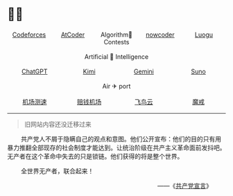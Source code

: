 <style>
    .container {
        display: flex;
        text-align: center;
    }
    .item {
        flex: 1;
        margin: 3px 0;
    }
</style>

# 😶‍🌫️

<center>



</center>

<div class="container">
    <div class="item">
        <a href="https://codeforces.com/contests" target="_blank"> Codeforces </a>
    </div>
    <div class="item">
        <a href="https://atcoder.jp/contests/" target="_blank"> AtCoder </a>
    </div>
    <div class="item">
        Algorithm🤺Contests
    </div>
    <div class="item">
        <a href="https://ac.nowcoder.com/acm/contest/vip-index" target="_blank"> nowcoder </a>
    </div>
    <div class="item">
        <a href="https://www.luogu.com.cn/contest/list" target="_blank"> Luogu </a>
    </div>
</div>

<center>

Artificial 🤖 Intelligence

</center>

<div class="container">
    <div class="item">
        <a href="https://chatgpt.com/" target="_blank"> ChatGPT </a> 
    </div>
    <div class="item">
        <a href="https://kimi.moonshot.cn/" target="_blank"> Kimi </a> 
    </div>
    <div class="item">
        <a href="https://gemini.google.com/" target="_blank"> Gemini </a> 
    </div>
    <div class="item">
        <a href="https://suno.com/" target="_blank"> Suno </a> 
    </div>
</div>

<center>

Air ✈ port

</center>

<div class="container">
    <div class="item">
        <a href="https://www.duyaoss.com/archives/3/" target="_blank"> 机场测速 </a> 
    </div>
    <div class="item">
        <a href="https://www.xn--mes358aby2apfg.com/#/register?code=LiwVR4BR" target="_blank"> 赔钱机场 </a> 
    </div>
    <div class="item">
        <a href="https://feiniaoyun.top/#/register?code=MfZSDsfM" target="_blank"> 飞鸟云 </a> 
    </div>
    <div class="item">
        <a href="https://mojie.me/#/register?code=H6CrDt7x" target="_blank"> 魔戒 </a> 
    </div>
</div>

---

> 旧网站内容还没迁移过来

&nbsp;&nbsp;&nbsp;&nbsp;&nbsp;&nbsp;&nbsp;&nbsp;共产党人不屑于隐瞒自己的观点和意图。他们公开宣布：他们的目的只有用暴力推翻全部现存的社会制度才能达到。让统治阶级在共产主义革命面前发抖吧。无产者在这个革命中失去的只是锁链。他们获得的将是整个世界。

&nbsp;&nbsp;&nbsp;&nbsp;&nbsp;&nbsp;&nbsp;&nbsp;全世界无产者，联合起来！

<div align="right">
——《<a href="https://www.marxists.org/chinese/marx/01.htm">共产党宣言</a>》&nbsp;&nbsp;&nbsp;&nbsp;&nbsp;&nbsp;&nbsp;&nbsp;
</div>
